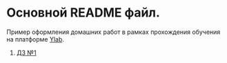 # Основной README файл.

Пример оформления домашних работ в рамках прохождения обучения на платформе [Ylab](https://learning-platform-dev.ylab.website/). 

1. [ДЗ №1](https://github.com/YlabCourse/homework_example/pull/4/files)
